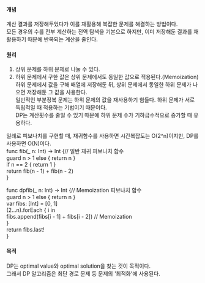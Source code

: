 #### 개념  
계산 결과를 저장해두었다가 이를 재활용해 복잡한 문제를 해결하는 방법이다.  
모든 경우의 수를 전부 계산하는 전역 탐색을 기본으로 하지만, 이미 저장해둔 결과를 재활용하기 때문에 반복되는 계산을 줄인다.  
  
#### 원리  
1. 상위 문제를 하위 문제로 나눌 수 있다.  
2. 하위 문제에서 구한 값은 상위 문제에서도 동일한 값으로 적용된다.(Memoization)  
하위 문제에서 값을 구해 배열에 저장해둔 뒤, 상위 문제에서 동일한 하위 문제가 나오면 저장해둔 그 값을 사용한다.  
일반적인 부분정복 문제는 하위 문제의 값을 재사용하기 힘들다. 하위 문제가 서로 독립적일 때 적용하는 기법이기 때문이다.  
DP는 계산횟수를 줄일 수 있기 때문에 하위 문제 수가 기하급수적으로 증가할 때 유용하다.  

일례로 피보나치를 구현할 때, 재귀함수를 사용하면 시간복잡도는 O(2^n)이지만, DP를 사용하면 O(N)이다.  
func fib(_ n: Int) -> Int {// 일반 재귀 피보나치 함수  
  guard n > 1 else { return n }  
  if n == 2 { return 1 }  
  return fib(n - 1) + fib(n - 2)  
}  
  
func dpfib(_ n: Int) -> Int {// Memoization 피보나치 함수  
  guard n > 1 else { return n }  
  var fibs: [Int] = [0, 1]  
  (2...n).forEach { i in  
    fibs.append(fibs[i - 1] + fibs[i - 2]) // Memoization  
  }  
  return fibs.last!  
}   
  
#### 목적  
DP는 optimal value와 optimal solution을 찾는 것이 목적이다.  
그래서 DP 알고리즘은 최단 경로 문제 등 문제의 '최적화'에 사용된다.  